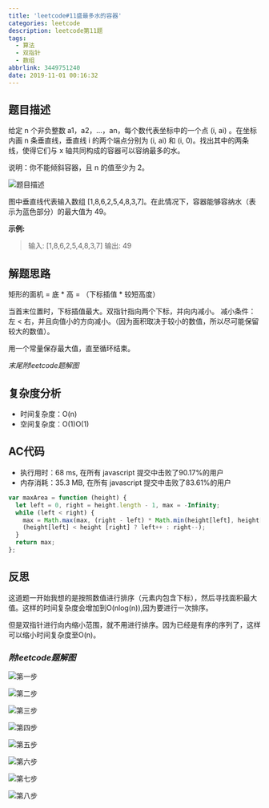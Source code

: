```yaml
---
title: 'leetcode#11盛最多水的容器'
categories: leetcode
description: leetcode第11题
tags:
  - 算法
  - 双指针
  - 数组
abbrlink: 3449751240
date: 2019-11-01 00:16:32
---
```


## 题目描述
给定 n 个非负整数 a1，a2，...，an，每个数代表坐标中的一个点 (i, ai) 。在坐标内画 n 条垂直线，垂直线 i 的两个端点分别为 (i, ai) 和 (i, 0)。找出其中的两条线，使得它们与 x 轴共同构成的容器可以容纳最多的水。

说明：你不能倾斜容器，且 n 的值至少为 2。

![题目描述](http://img.chensenran.top/1572538770271.jpg)

图中垂直线代表输入数组 [1,8,6,2,5,4,8,3,7]。在此情况下，容器能够容纳水（表示为蓝色部分）的最大值为 49。

**示例:**

> 输入: [1,8,6,2,5,4,8,3,7]
> 输出: 49

## 解题思路

矩形的面机 = 底 * 高 = （下标插值 * 较短高度）

当首末位置时，下标插值最大。双指针指向两个下标，并向内减小。
减小条件：左 < 右，并且向值小的方向减小。（因为面积取决于较小的数值，所以尽可能保留较大的数值）。

用一个常量保存最大值，直至循环结束。

*末尾附leetcode题解图*

## 复杂度分析
* 时间复杂度：O(n)
* 空间复杂度：O(1)O(1)


## AC代码
* 执行用时：68 ms, 在所有 javascript 提交中击败了90.17%的用户
* 内存消耗：35.3 MB, 在所有 javascript 提交中击败了83.61%的用户

```javascript
var maxArea = function (height) {
  let left = 0, right = height.length - 1, max = -Infinity;
  while (left < right) {
    max = Math.max(max, (right - left) * Math.min(height[left], height[right]));
    (height[left] < height [right] ? left++ : right--);
  }
  return max;
};
```

## 反思

这道题一开始我想的是按照数值进行排序（元素内包含下标），然后寻找面积最大值。这样的时间复杂度会增加到O(nlog(n)),因为要进行一次排序。

但是双指针进行向内缩小范围，就不用进行排序。因为已经是有序的序列了，这样可以缩小时间复杂度至O(n)。

### *附leetcode题解图*

![第一步](http://img.chensenran.top/1572539158521.png)

![第二步](http://img.chensenran.top/1572539284834.png)

![第三步](http://img.chensenran.top/1572539399365.png)

![第四步](http://img.chensenran.top/1572539424146.png)

![第五步](http://img.chensenran.top/1572539461521.png)

![第六步](http://img.chensenran.top/1572539482990.png)

![第七步](http://img.chensenran.top/1572539518865.png)

![第八步](http://img.chensenran.top/1572539544162.png)